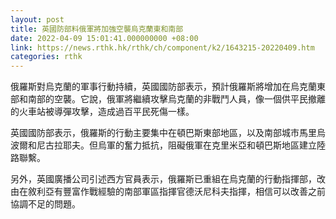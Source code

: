 ```yaml
---
layout: post
title: 英國防部料俄軍將加強空襲烏克蘭東和南部
date: 2022-04-09 15:01:41.000000000 +08:00
link: https://news.rthk.hk/rthk/ch/component/k2/1643215-20220409.htm
categories: rthk
---
```


俄羅斯對烏克蘭的軍事行動持續，英國國防部表示，預計俄羅斯將增加在烏克蘭東部和南部的空襲。它說，俄軍將繼續攻擊烏克蘭的非戰鬥人員，像一個供平民撤離的火車站被導彈攻擊，造成過百平民死傷一樣。

英國國防部表示，俄羅斯的行動主要集中在頓巴斯東部地區，以及南部城市馬里烏波爾和尼古拉耶夫。但烏軍的奮力抵抗，阻礙俄軍在克里米亞和頓巴斯地區建立陸路聯繫。

另外，英國廣播公司引述西方官員表示，俄羅斯已重組在烏克蘭的行動指揮部，改由在敘利亞有豐富作戰經驗的南部軍區指揮官德沃尼科夫指揮，相信可以改善之前協調不足的問題。
